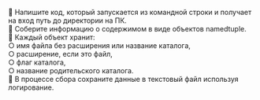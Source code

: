 📌 Напишите код, который запускается из командной строки и получает на вход путь до директории на ПК.<br>
📌 Соберите информацию о содержимом в виде объектов namedtuple.<br>
📌 Каждый объект хранит:<br>
○ имя файла без расширения или название каталога, <br>
○ расширение, если это файл, <br>
○ флаг каталога, <br>
○ название родительского каталога. <br>
📌 В процессе сбора сохраните данные в текстовый файл используя логирование.